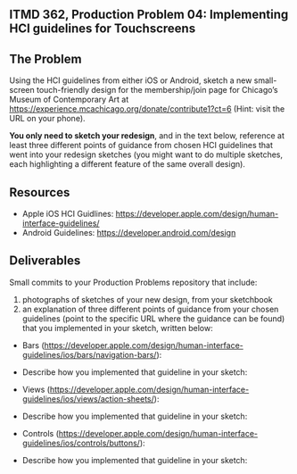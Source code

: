## ITMD 362, Production Problem 04: Implementing HCI guidelines for Touchscreens

## The Problem

Using the HCI guidelines from either iOS or Android, sketch a new small-screen touch-friendly design
for the membership/join page for Chicago’s Museum of Contemporary Art at
https://experience.mcachicago.org/donate/contribute1?ct=6 (Hint: visit the URL on your phone).

**You only need to sketch your redesign**, and in the text below, reference at least three different
points of guidance from chosen HCI guidelines that went into your redesign sketches (you might
want to do multiple sketches, each highlighting a different feature of the same overall design).

## Resources

* Apple iOS HCI Guidlines:
  https://developer.apple.com/design/human-interface-guidelines/
* Android Guidelines:
  https://developer.android.com/design

## Deliverables

Small commits to your Production Problems repository that include:

1. photographs of sketches of your new design, from your sketchbook
2. an explanation of three different points of guidance from your chosen guidelines (point to the
   specific URL where the guidance can be found) that you implemented in your sketch, written below:

* Bars (https://developer.apple.com/design/human-interface-guidelines/ios/bars/navigation-bars/):
* Describe how you implemented that guideline in your sketch:

* Views (https://developer.apple.com/design/human-interface-guidelines/ios/views/action-sheets/):
* Describe how you implemented that guideline in your sketch:

* Controls (https://developer.apple.com/design/human-interface-guidelines/ios/controls/buttons/):
* Describe how you implemented that guideline in your sketch:
